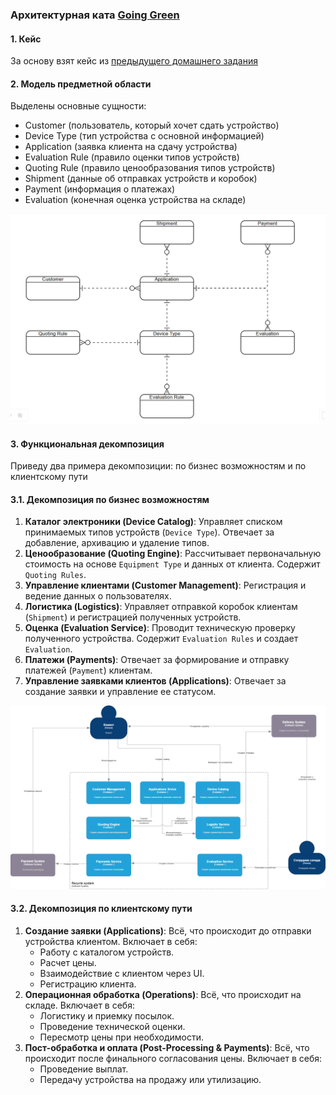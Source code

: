### Архитектурная ката [Going Green](http://nealford.com/katas/kata?id=GoingGreen "Going Green")

#### 1. **Кейс**

За основу взят кейс из [предыдущего домашнего задания](https://github.com/Anton-Grebenkin/GoingGreen/tree/main/HomeWork1) 

#### 2. **Модель предметной области**
Выделены основные сущности:
- Customer (пользователь, который хочет сдать устройство)
- Device Type (тип устройства с основной информацией)
- Application (заявка клиента на сдачу устройства)
- Evaluation Rule (правило оценки типов устройств)
- Quoting Rule (правило ценообразования типов устройств)
- Shipment (данные об отправках устройств и коробок)
- Payment (информация о платежах)
- Evaluation (конечная оценка устройства на складе)

![enter image description here](https://github.com/Anton-Grebenkin/GoingGreen/blob/main/HomeWork2/photo_2025-09-14_19-01-15.jpg)

#### 3. **Функциональная декомпозиция**
Приведу два примера декомпозиции: по бизнес возможностям и по клиентскому пути
#### 3.1. **Декомпозиция по бизнес возможностям**
1.  **Каталог электроники (Device Catalog)**: Управляет списком принимаемых типов устройств (`Device Type`). Отвечает за добавление, архивацию и удаление типов.
2.  **Ценообразование (Quoting Engine)**: Рассчитывает первоначальную стоимость на основе  `Equipment Type`  и данных от клиента. Содержит  `Quoting Rules`.
3.  **Управление клиентами (Customer Management)**: Регистрация и ведение данных о пользователях.
4.  **Логистика (Logistics)**: Управляет отправкой коробок клиентам (`Shipment`) и регистрацией полученных устройств.
5.  **Оценка (Evaluation Service)**: Проводит техническую проверку полученного устройства. Содержит  `Evaluation Rules`  и создает  `Evaluation`.
6.  **Платежи (Payments)**: Отвечает за формирование и отправку платежей (`Payment`) клиентам.
7.  **Управление заявками клиентов (Applications)**: Отвечает за создание заявки и управление ее статусом.

![enter image description here](https://github.com/Anton-Grebenkin/GoingGreen/blob/main/HomeWork2/%D0%94%D0%B8%D0%B0%D0%B3%D1%80%D0%B0%D0%BC%D0%BC%D0%B0%20%D0%B1%D0%B5%D0%B7%20%D0%BD%D0%B0%D0%B7%D0%B2%D0%B0%D0%BD%D0%B8%D1%8F.drawio%20(4).png)
#### 3.2. **Декомпозиция по клиентскому пути**
1.  **Создание заявки (Applications)**: Всё, что происходит до отправки устройства клиентом. Включает в себя:
    -   Работу с каталогом устройств.
    -   Расчет цены.
    -   Взаимодействие с клиентом через UI.
    -   Регистрацию клиента.
2.  **Операционная обработка (Operations)**: Всё, что происходит на складе. Включает в себя:
    -   Логистику и приемку посылок.
    -   Проведение технической оценки.
    -   Пересмотр  цены  при необходимости.
3.  **Пост-обработка и оплата (Post-Processing & Payments)**: Всё, что происходит после финального согласования цены. Включает в себя:
    -   Проведение выплат.
    -   Передачу устройства на продажу или утилизацию.
